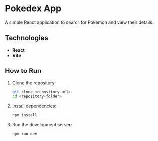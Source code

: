 # Pokedex App

A simple React application to search for Pokémon and view their details.

## Technologies

- **React**
- **Vite**

## How to Run

1. Clone the repository:

   ```bash
   git clone <repository-url>
   cd <repository-folder>
2. Install dependencies:

   ```bash
   npm install
3. Run the development server:
   ```bash
   npm run dev
